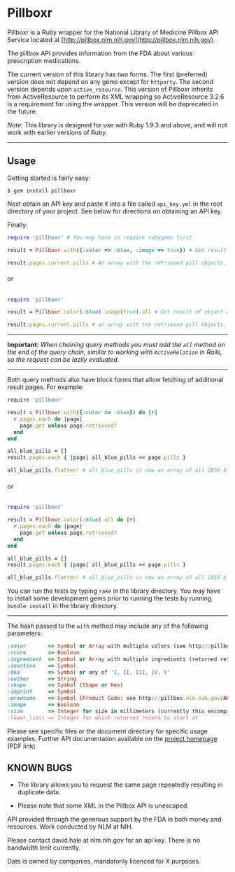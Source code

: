 # Pillboxr

Pillboxr is a Ruby wrapper for the National Library of Medicine Pillbox API Service located at [http://pillbox.nlm.nih.gov](http://pillbox.nlm.nih.gov).

The pillbox API provides information from the FDA about various prescription medications.

The current version of this library has two forms.  The first (preferred) version does not depend on any gems except for `httparty`.  The second version depends upon `active_resource`.  This version of Pillboxr inherits from ActiveResource to perform its XML wrapping so ActiveResource 3.2.6 is a requirement for using the wrapper. This version will be deprecated in the future.

*Note:* This library is designed for use with Ruby 1.9.3 and above, and will not work with earlier versions of Ruby.

***

## Usage

Getting started is fairly easy:

	$ gem install pillboxr

Next obtain an API key and paste it into a file called `api_key.yml` in the root directory of your project. See below for directions on obtaining an API key.

Finally:

```ruby
require 'pillboxr' # You may have to require rubygems first

result = Pillboxr.with({:color => :blue, :image => true}) # Get result object with one page of blue pills with images.

result.pages.current.pills # An array with the retrieved pill objects.
```

###### or

```ruby
require 'pillboxr'

result = Pillboxr.color(:blue).image(true).all # Get result of object with one page of blue pills with images associated.

result.pages.current.pills # an array with the retrieved pill objects.
```

***

**Important:** *When chaining query methods you must add the `all` method on the end of the query chain, similar to working with `ActiveRelation` in Rails, so the request can be lazily evaluated.*

***

Both query methods also have block forms that allow fetching of additional result pages. For example:

```ruby
require 'pillboxr'

result = Pillboxr.with({:color => :blue}) do |r|
  r.pages.each do |page|
    page.get unless page.retrieved?
  end
end

all_blue_pills = []
result.pages.each { |page| all_blue_pills << page.pills }

all_blue_pills.flatten! # all_blue_pills is now an array of all 2059 blue pills.
```

###### or

```ruby
require 'pillboxr'

result = Pillboxr.color(:blue).all do |r|
  r.pages.each do |page|
    page.get unless page.retrieved?
  end
end

all_blue_pills = []
result.pages.each { |page| all_blue_pills << page.pills }

all_blue_pills.flatten! # all_blue_pills is now an array of all 2059 blue pills.
```


You can run the tests by typing `rake` in the library directory.  You may have to install some development gems prior to running the tests by running `bundle install` in the library directory.

***

The hash passed to the `with` method may include any of the following parameters:

```ruby
:color       => Symbol or Array with multiple colors (see http://pillbox.nlm.nih.gov/API-documentation.html)
:score       => Boolean
:ingredient  => Symbol or Array with multiple ingredients (returned results include all ingredients)
:inactive    => Symbol
:dea         => Symbol or any of 'I, II, III, IV, V'
:author      => String
:shape       => Symbol (Shape or Hex)
:imprint     => Symbol
:prodcode    => Symbol (Product Code: see http://pillbox.nlm.nih.gov/API-documentation.html)
:image       => Boolean
:size        => Integer for size in millimeters (currently this encompasses a range of +/- 2 mm)
:lower_limit => Integer for which returned record to start at
```

Please see specific files or the document directory for specific usage examples. Further API documentation available on the  [project homepage](http://pillbox.nlm.nih.gov/NLM_Pillbox_API_documentation_v2_2011.09.27.pdf) (PDF link)

## KNOWN BUGS

* The library allows you to request the same page repeatedly resulting in duplicate data.

* Please note that some XML in the Pillbox API is unescaped.

API provided through the generous support by the FDA in both money and resources. Work conducted by NLM at NIH.

Please contact david.hale at nlm.nih.gov for an api key. There is no bandwidth limit currently.

Data is owned by companies, mandatorily licenced for X purposes.